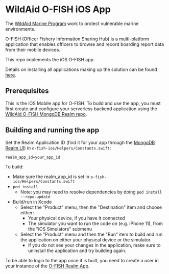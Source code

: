 #  WildAid O-FISH iOS App

The [WildAid Marine Program](https://marine.wildaid.org/) work to protect vulnerable marine environments.

O-FISH (Officer Fishery Information Sharing Hub) is a multi-platform application that enables officers to browse and record boarding report data from their mobile devices.

This repo implements the iOS O-FISH app.

Details on installing all applications making up the solution can be found [here](http://wildaid.github.io/).

## Prerequisites

This is the iOS Mobile app for O-FISH. To build and use the app, you must first create and configure your serverless backend application using the [WildAid O-FISH MongoDB Realm repo](https://github.com/WildAid/o-fish-realm).

## Building and running the app

Set the Realm Application ID (find it for your app through the [MongoDB Realm UI](https://realm.mongodb.com)) in `o-fish-ios/Helpers/Constants.swift`:

```
realm_app_id=your_app_id
```

To build:
- Make sure the realm_app_id is set in `o-fish-ios/Helpers/Constants.swift`
- `pod install`
  - Note: you may need to resolve dependencies by doing `pod install --repo-update`
- Build/run in Xcode
  - Select the "Product" menu, then the "Destination" item and choose either:
    - Your physical device, if you have it connected
    - The simulator you want to run the code on (e.g. iPhone 11), from the "iOS Simulators" submenu
  - Select the "Product" menu and then the "Run" item to build and run the application on either your physical device or the simulator.
    - If you do not see your changes in the application, make sure to uninstall the application and try building again.

To be able to login to the app once it is built, you need to create a user in your instance of the [O-FISH Realm App](https://github.com/WildAid/o-fish-realm).

